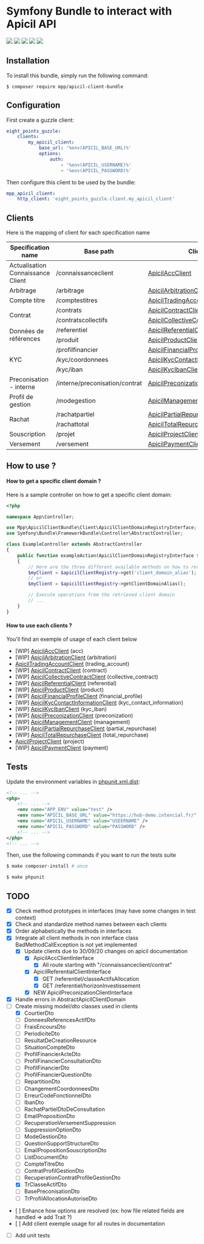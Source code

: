 # Symfony Bundle to interact with Apicil API

<img src="https://img.shields.io/badge/Total%20methods%20from%20documentation-267-blue"/>  
<img src="https://img.shields.io/badge/Methods%20added-100%25%20(267%2F267)-green"/>  
<img src="https://img.shields.io/badge/Methods%20implemented-99%25%20(266%2F267)-yellowgreen"/>  
<img src="https://img.shields.io/badge/Methods%20tested-0%25%20(0%2F267)-red"/>  
<img src="https://img.shields.io/badge/Documentation-60%25-yellow"/>

## Installation

To install this bundle, simply run the following command:
```
$ composer require mpp/apicil-client-bundle
```

## Configuration

First create a guzzle client:
```yaml
eight_points_guzzle:
    clients:
        my_apicil_client:
            base_url: '%env(APICIL_BASE_URL)%'
            options:
                auth:
                    - '%env(APICIL_USERNAME)%'
                    - '%env(APICIL_PASSWORD)%'
```

Then configure this client to be used by the bundle:

```yaml
mpp_apicil_client:
    http_client: 'eight_points_guzzle.client.my_apicil_client'
```

## Clients

Here is the mapping of client for each specification name

<table>
    <thead>
        <tr>
            <th>Specification name</th>
            <th>Base path</th>
            <th>Client</th>
            <th>Client domain alias</th>
            <th>Usable ?</th>
        </tr>
    </thead>
    <tbody>
        <tr>
            <td>Actualisation Connaissance Client</td>
            <td>/connaissanceclient</td>
            <td><a href="./Client/ApicilAccClientInterface.php">ApicilAccClient</a></td>
            <td><a href="./Resources/docs/clients.md#apicilaccclient">acc</a></td>
            <td>Yes</td>
        </tr>
        <tr>
            <td>Arbitrage</td>
            <td>/arbitrage</td>
            <td><a href="./Client/ApicilArbitrationClientInterface.php">ApicilArbitrationClient</a></td>
            <td><a href="./Resources/docs/clients.md#apicilarbitrationclient">arbitration</a></td>
            <td>Yes</td>
        </tr>
        <tr>
            <td>Compte titre</td>
            <td>/comptestitres</td>
            <td><a href="./Client/ApicilTradingAccountClientInterface.php">ApicilTradingAccountClient</a></td>
            <td><a href="./Resources/docs/clients.md#apiciltradingaccountclient">trading_account</a></td>
            <td>Yes</td>
        </tr>
        <tr>
            <td rowspan=2>Contrat</td>
            <td>/contrats</td>
            <td><a href="./Client/ApicilContractClientInterface.php">ApicilContractClient</a></td>
            <td><a href="./Resources/docs/clients.md#apicilcontractclient">contract</a></td>
            <td>Yes</td>
        </tr>
        <tr>
            <td>/contratscollectifs</td>
            <td><a href="./Client/ApicilCollectiveContractClientInterface.php">ApicilCollectiveContractClient</a></td>
            <td><a href="./Resources/docs/clients.md#apicilcollectivecontractclient">collective_contract</a></td>
            <td>Yes</td>
        </tr>
        <tr>
            <td rowspan=2>Données de références</td>
            <td>/referentiel</td>
            <td><a href="./Client/ApicilReferentialClientInterface.php">ApicilReferentialClient</a></td>
            <td><a href="./Resources/docs/clients.md#apicilreferentialclient">referential</a></td>
            <td>Yes</td>
        </tr>
        <tr>
            <td>/produit</td>
            <td><a href="./Client/ApicilProductClientInterface.php">ApicilProductClient</a></td>
            <td><a href="./Resources/docs/clients.md#apicilproductclient">product</a></td>
            <td>Yes</td>
        </tr>
        <tr>
            <td rowspan=3>KYC</td>
            <td>/profilfinancier</td>
            <td><a href="./Client/ApicilFinancialProfileClientInterface.php">ApicilFinancialProfileClient</a></td>
            <td><a href="./Resources/docs/clients.md#apicilfinancialprofileclient">financial_profile</a></td>
            <td>Yes</td>
        </tr>
        <tr>
            <td>/kyc/coordonnees</td>
            <td><a href="./Client/ApicilKycContactInformationClientInterface.php">ApicilKycContactInformationClient</a></td>
            <td><a href="./Resources/docs/clients.md#apicilkyccontactinformationclient">kyc_contact_information</a></td>
            <td>Yes</td>
        </tr>
        <tr>
            <td>/kyc/iban</td>
            <td><a href="./Client/ApicilKycIbanClientInterface.php">ApicilKycIbanClient</a></td>
            <td><a href="./Resources/docs/clients.md#apicilkycibanclient">kyc_iban</a></td>
            <td>Partially</td>
        </tr>
        <tr>
            <td>Preconisation - interne</td>
            <td>/interne/preconisation/contrat</td>
            <td><a href="./Client/ApicilPreconizationClientInterface.php">ApicilPreconizationClient</a></td>
            <td><a href="./Resources/docs/clients.md#apicilpreconizationclient">preconization</a></td>
            <td>Yes</td>
        </tr>
        <tr>
            <td>Profil de gestion</td>
            <td>/modegestion</td>
            <td><a href="./Client/ApicilManagementClientInterface.php">ApicilManagementClient</a></td>
            <td><a href="./Resources/docs/clients.md#apicilmanagementclient">management</a></td>
            <td>Yes</td>
        </tr>
        <tr>
            <td rowspan=2>Rachat</td>
            <td>/rachatpartiel</td>
            <td><a href="./Client/ApicilPartialRepurchaseClientInterface.php">ApicilPartialRepurchaseClient</a></td>
            <td><a href="./Resources/docs/clients.md#apicilpartialrepurchaseclient">partial_repurchase</a></td>
            <td>Yes</td>
        </tr>
        <tr>
            <td>/rachattotal</td>
            <td><a href="./Client/ApicilTotalRepurchaseClientInterface.php">ApicilTotalRepurchaseClient</a></td>
            <td><a href="./Resources/docs/clients.md#apiciltotalrepurchaseclient">total_repurchase</a></td>
            <td>Yes</td>
        </tr>
        <tr>
            <td>Souscription</td>
            <td>/projet</td>
            <td><a href="./Client/ApicilProjectClientInterface.php">ApicilProjectClient</a></td>
            <td><a href="./Resources/docs/clients.md#apicilprojectclient">project</a></td>
            <td>Yes</td>
        </tr>
        <tr>
            <td>Versement</td>
            <td>/versement</td>
            <td><a href="./Client/ApicilPaymentClientInterface.php">ApicilPaymentClient</a></td>
            <td><a href="./Resources/docs/clients.md#apicilpaymentclient">payment</a></td>
            <td>Yes</td>
        </tr>
    </tbody>
</table>

## How to use ?

#### How to get a specific client domain ?

Here is a sample controller on how to get a specific client domain:

```php
<?php

namespace App\Controller;

use Mpp\ApicilClientBundle\Client\ApicilClientDomainRegistryInterface;
use Symfony\Bundle\FrameworkBundle\Controller\AbstractController;

class ExampleController extends AbstractController
{
    public function exampleAction(ApicilClientDomainRegistryInterface $apicilClientRegistry)
    {
        // Here are the three different available methods on how to retrieve a client domain by its alias (choose the one you prefer)
        $myClient = $apicilClientRegistry->get('client_domain_alias');
        // or
        $myClient = $apicilClientRegistry->getClientDomainAlias();

        // Execute operations from the retrieved client domain
        // ...
    }
}
```

#### How to use each clients ?

You'll find an exemple of usage of each client below

-  [WIP] [ApicilAccClient](./Resources/docs/examples/acc.md) (acc)
-  [WIP] [ApicilArbitrationClient](./Resources/docs/examples/arbitration.md) (arbitration)
-  [ApicilTradingAccountClient](./Resources/docs/examples/trading_account.md) (trading_account)
-  [WIP] [ApicilContractClient](./Resources/docs/examples/contract.md) (contract)
-  [WIP] [ApicilCollectiveContractClient](./Resources/docs/examples/collective_contract.md) (collective_contract)
-  [WIP] [ApicilReferentialClient](./Resources/docs/examples/referential.md) (referential)
-  [WIP] [ApicilProductClient](./Resources/docs/examples/product.md) (product)
-  [WIP] [ApicilFinancialProfileClient](./Resources/docs/examples/financial_profile.md) (financial_profile)
-  [WIP] [ApicilKycContactInformationClient](./Resources/docs/examples/kyc_contact_information.md) (kyc_contact_information)
-  [WIP] [ApicilKycIbanClient](./Resources/docs/examples/kyc_iban.md) (kyc_iban)
-  [WIP] [ApicilPreconizationClient](./Resources/docs/examples/preconization.md) (preconization)
-  [WIP] [ApicilManagementClient](./Resources/docs/examples/management.md) (management)
-  [WIP] [ApicilPartialRepurchaseClient](./Resources/docs/examples/partial_repurchase.md) (partial_repurchase)
-  [WIP] [ApicilTotalRepurchaseClient](./Resources/docs/examples/total_repurchase.md) (total_repurchase)
-  [ApicilProjectClient](./Resources/docs/examples/project.md) (project)
-  [WIP] [ApicilPaymentClient](./Resources/docs/examples/payment.md) (payment)

## Tests

Update the environment variables in [phpunit.xml.dist](./phpunit.xml.dist):

```xml
<!-- ... -->
<php>
    <!-- ... -->
    <env name="APP_ENV" value="test" />
    <env name="APICIL_BASE_URL" value="https://hub-demo.intencial.fr/" />
    <env name="APICIL_USERNAME" value="USEERNAME" />
    <env name="APICIL_PASSWORD" value="PASSWORD" />
    <!-- ... -->
</php>
<!-- ... -->
```

Then, use the following commands if you want to run the tests suite

```sh
$ make composer-install # once

$ make phpunit
```

## TODO

- [X] Check method prototypes in interfaces (may have some changes in test context)
- [X] Check and standardize method names between each clients
- [X] Order alphabetically the methods in interfaces
- [X] Integrate all client methods in non interface class BadMethodCallException is not yet implemented
    - [X] Update clients due to 30/09/20 changes on apicil documentation
        - [X] ApicilAccClientInterface
            - [X] All route starting with "/connaissanceclient/contrat"
        - [X] ApicilReferentialClientInterface
            - [X] GET /referentiel/classeActifsAllocation
            - [X] GET /referentiel/horizonInvestissement
        - [X] NEW ApicilPreconizationClientInterface
- [X] Handle errors in AbstractApicilClientDomain
- [ ] Create missing model/dto classes used in clients
    - [X] CourtierDto
    - [ ] DonneesReferencesActifDto
    - [ ] FraisEncoursDto
    - [ ] PeriodiciteDto
    - [ ] ResultatDeCreationResource
    - [ ] SituationCompteDto
    - [ ] ProfilFinancierActeDto
    - [ ] ProfilFinancierConsultationDto
    - [ ] ProfilFinancierDto
    - [ ] ProfilFinancierQuestionDto
    - [ ] RepartitionDto
    - [ ] ChangementCoordonneesDto
    - [ ] ErreurCodeFonctionnelDto
    - [ ] IbanDto
    - [ ] RachatPartielDtoDeConsultation
    - [ ] EmailPropositionDto
    - [ ] RecuperationVersementSuppression
    - [ ] SuppressionOptionDto
    - [ ] ModeGestionDto
    - [ ] QuestionSupportStructureDto
    - [ ] EmailPropositionSouscriptionDto
    - [ ] ListDocumentDto
    - [ ] CompteTitreDto
    - [ ] ContratProfilGestionDto
    - [ ] RecuperationContratProfileGestionDto
    - [X] TrClasseActifDto
    - [ ] BasePreconisationDto
    - [ ] TrProfilAllocationAutoriseDto
- [ ] Enhance how options are resolved (ex: how file related fields are handled => add Trait ?)
- [ ] Add client exemple usage for all routes in documentation
- [ ] Add unit tests
